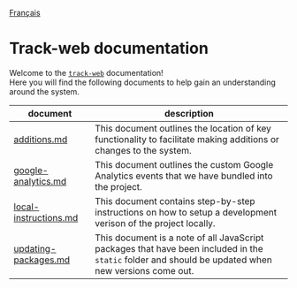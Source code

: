 [Français](/fr)

# Track-web documentation

Welcome to the [`track-web`](https://github.com/cds-snc/track-web) documentation!  
Here you will find the following documents to help gain an understanding around the system.

| document | description |
| -------- | ----------- |
| [additions.md](en/additions.md) | This document outlines the location of key functionality to facilitate making additions or changes to the system. |
| [google-analytics.md](en/google-analytics.md) | This document outlines the custom Google Analytics events that we have bundled into the project. |
| [local-instructions.md](len/ocal-instructions.md) | This document contains step-by-step instructions on how to setup a development verison of the project locally. |
| [updating-packages.md](en/updating-packages.md) | This document is a note of all JavaScript packages that have been included in the `static` folder and should be updated when new versions come out. |
